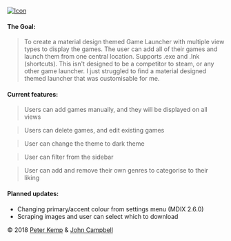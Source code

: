 [![Icon](https://i.imgur.com/DWaP66t.png)](https://github.com/pekempy/Breeze/releases)

#### The Goal: 
> To create a material design themed Game Launcher with multiple view types to display the games. The user can add all of their games and launch them from one central location. Supports .exe and .lnk (shortcuts). 
This isn't designed to be a competitor to steam, or any other game launcher. I just struggled to find a material designed themed launcher that was customisable for me.

#### Current features: 
> Users can add games manually, and they will be displayed on all views

> Users can delete games, and edit existing games

> User can change the theme to dark theme

> User can filter from the sidebar
 
> User can add and remove their own genres to categorise to their liking

#### Planned updates:
- Changing primary/accent colour from settings menu (MDIX 2.6.0)
- Scraping images and user can select which to download


© 2018 [Peter Kemp](https://github.com/Pekempy) & [John Campbell](https://github.com/JohnSandshrew) 
